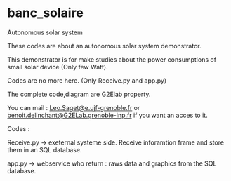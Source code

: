 # banc_solaire
Autonomous solar system

These codes are about an autonomous solar system demonstrator.

This demonstrator is for make studies about the power consumptions of small solar device (Only few Watt).

Codes are no more here. (Only Receive.py and app.py)

The complete code,diagram are G2Elab property.

You can mail : Leo.Saget@e.ujf-grenoble.fr or benoit.delinchant@G2ELab.grenoble-inp.fr if you want an acces to it.




Codes : 

Receive.py -> exeternal systeme side. Receive inforamtion frame and store them in an SQL database.

app.py -> webservice who return : raws data and graphics from the SQL database.
